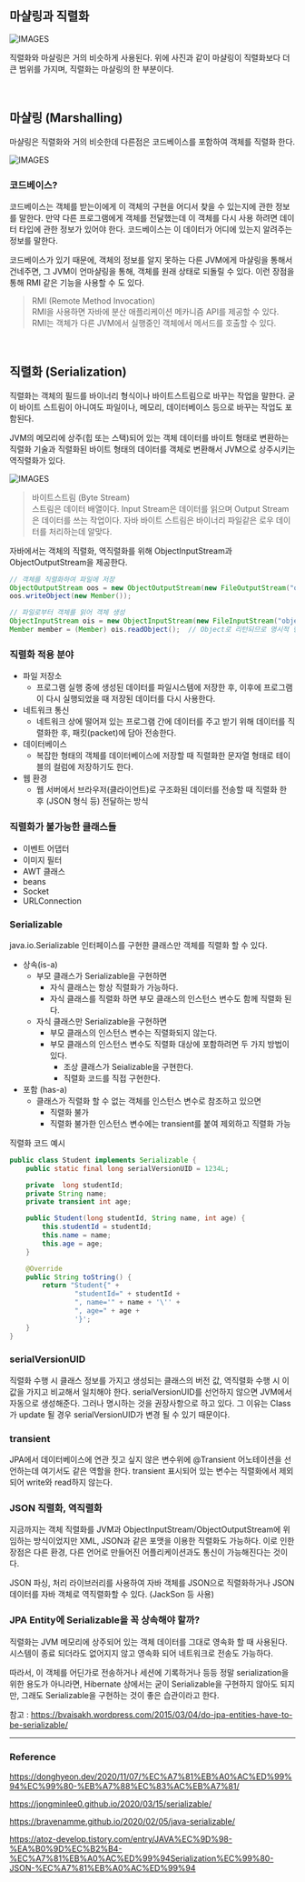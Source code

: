 ## 마샬링과 직렬화

![IMAGES](../images/마샬링,직렬화.png)

직렬화와 마샬링은 거의 비슷하게 사용된다. 위에 사진과 같이 마샬링이 직렬화보다 더 큰 범위를 가지며, 직렬화는 마샬링의 한 부분이다.

<br>

## 마샬링 (Marshalling)

마샬링은 직렬화와 거의 비슷한데 다른점은 코드베이스를 포함하여 객체를 직렬화 한다.

![IMAGES](../images/마샬링.png)

### __코드베이스?__

코드베이스는 객체를 받는이에게 이 객체의 구현을 어디서 찾을 수 있는지에 관한 정보를 말한다. 만약 다른 프로그램에게 객체를 전달했는데 이 객체를 다시 사용
하려면 데이터 타입에 관한 정보가 있어야 한다. 코드베이스는 이 데이터가 어디에 있는지 알려주는 정보를 말한다.

코드베이스가 있기 때문에, 객체의 정보를 알지 못하는 다른 JVM에게 마샬링을 통해서 건네주면, 그 JVM이 언마샬링을 통해, 객체를 원래 상태로 되돌릴 수 있다.
이런 장점을 통해 RMI 같은 기능을 사용할 수 도 있다.

> RMI (Remote Method Invocation)  
> RMI을 사용하면 자바에 분산 애플리케이션 메카니즘 API를 제공할 수 있다.
> RMI는 객체가 다른 JVM에서 실행중인 객체에서 메서드를 호출할 수 있다.

<br>

## 직렬화 (Serialization)

직렬화는 객체의 필드를 바이너리 형식이나 바이트스트림으로 바꾸는 작업을 말한다. 굳이 바이트 스트림이 아니여도 파일이나, 메모리, 데이터베이스 등으로 바꾸는 
작업도 포함된다.

JVM의 메모리에 상주(힙 또는 스택)되어 있는 객체 데이터를 바이트 형태로 변환하는 직렬화 기술과 직렬화된 바이트 형태의 데이터를 객체로 변환해서
JVM으로 상주시키는 역직렬화가 있다.

![IMAGES](../images/직렬화.png)

> 바이트스트림 (Byte Stream)  
> 스트림은 데이터 배열이다. Input Stream은 데이터를 읽으며 Output Stream은 데이터를 쓰는 작업이다.
> 자바 바이트 스트림은 바이너리 파일같은 로우 데이터를 처리하는데 알맞다.

자바에서는 객체의 직렬화, 역직렬화를 위해 ObjectInputStream과 ObjectOutputStream을 제공한다.

```java
// 객체를 직렬화하여 파일에 저장
ObjectOutputStream oos = new ObjectOutputStream(new FileOutputStream("objectfile.ser"));
oos.writeObject(new Member());

// 파일로부터 객체를 읽어 객체 생성
ObjectInputStream ois = new ObjectInputStream(new FileInputStream("objectfile.ser"));
Member member = (Member) ois.readObject();  // Object로 리턴되므로 명시적 형변환 필요
```

### __직렬화 적용 분야__

- 파일 저장소
  - 프로그램 실행 중에 생성된 데이터를 파일시스템에 저장한 후, 이후에 프로그램이 다시 실행되었을 때 저장된 데이터를 다시 사용한다.
- 네트워크 통신
  - 네트워크 상에 떨어져 있는 프로그램 간에 데이터를 주고 받기 위해 데이터를 직렬화한 후, 패킷(packet)에 담아 전송한다.
- 데이터베이스
  - 복잡한 형태의 객체를 데이터베이스에 저장할 때 직렬화한 문자열 형태로 테이블의 컬럼에 저장하기도 한다.
- 웹 환경
  - 웹 서버에서 브라우저(클라이언트)로 구조화된 데이터를 전송할 때 직렬화 한 후 (JSON 형식 등) 전달하는 방식

### __직렬화가 불가능한 클래스들__

- 이벤트 어댑터
- 이미지 필터
- AWT 클래스
- beans
- Socket
- URLConnection

### __Serializable__

java.io.Serializable 인터페이스를 구현한 클래스만 객체를 직렬화 할 수 있다.

- 상속(is-a)
  - 부모 클래스가 Serializable을 구현하면 
    - 자식 클래스는 항상 직렬화가 가능하다.
    - 자식 클래스를 직렬화 하면 부모 클래스의 인스턴스 변수도 함께 직렬화 된다.
  - 자식 클래스만 Serializable을 구현하면
    - 부모 클래스의 인스턴스 변수는 직렬화되지 않는다.
    - 부모 클래스의 인스턴스 변수도 직렬화 대상에 포함하려면 두 가지 방법이 있다.
      - 조상 클래스가 Seializable을 구현한다.
      - 직렬화 코드를 직접 구현한다.
- 포함 (has-a)
  - 클래스가 직렬화 할 수 없는 객체를 인스턴스 변수로 참조하고 있으면
    - 직렬화 불가
    - 직렬화 불가한 인스턴스 변수에는 transient를 붙여 제외하고 직렬화 가능

직렬화 코드 예시
```java
public class Student implements Serializable {
    public static final long serialVersionUID = 1234L;

    private  long studentId;
    private String name;
    private transient int age;

    public Student(long studentId, String name, int age) {
        this.studentId = studentId;
        this.name = name;
        this.age = age;
    }

    @Override
    public String toString() {
        return "Student{" +
                "studentId=" + studentId +
                ", name='" + name + '\'' +
                ", age=" + age +
                '}';
    }
}
```

### __serialVersionUID__

직렬화 수행 시 클래스 정보를 가지고 생성되는 클래스의 버전 값, 역직렬화 수행 시 이 값을 가지고 비교해서 일치해야 한다. serialVersionUID를 선언하지 않으면
JVM에서 자동으로 생성해준다. 그러나 명시하는 것을 권장사항으로 하고 있다. 그 이유는 Class가 update 될 경우 serialVersionUID가 변경 될 수 있기 때문이다.


### __transient__

JPA에서 데이터베이스에 연관 짓고 싶지 않은 변수위에 @Transient 어노테이션을 선언하는데 여기서도 같은 역할을 한다. transient 표시되어 있는 변수는
직렬화에서 제외되어 write와 read하지 않는다.


### __JSON 직렬화, 역직렬화__

지금까지는 객체 직렬화를 JVM과 ObjectInputStream/ObjectOutputStream에 위임하는 방식이었지만 XML, JSON과 같은 포맷을 이용한 직렬화도 가능하다. 이로 인한 장점은 다른 환경, 다른 언어로 만들어진 어플리케이션과도 통신이 가능해진다는 것이다.

JSON 파싱, 처리 라이브러리를 사용하여 자바 객체를 JSON으로 직렬화하거나 JSON 데이터를 자바 객체로 역직렬화할 수 있다. (JackSon 등 사용)


### __JPA Entity에 Serializable을 꼭 상속해야 할까?__

직렬화는 JVM 메모리에 상주되어 있는 객체 데이터를 그대로 영속화 할 때 사용된다. 시스템이 종료 되더라도 없어지지 않고 영속화 되어 네트워크로 전송도 가능하다.

따라서, 이 객체를 어딘가로 전송하거나 세션에 기록하거나 등등 정말 serialization을 위한 용도가 아니라면, Hibernate 상에서는 굳이 Serializable을
구현하지 않아도 되지만, 그래도 Serializable을 구현하는 것이 좋은 습관이라고 한다.

참고 : https://bvaisakh.wordpress.com/2015/03/04/do-jpa-entities-have-to-be-serializable/

---

### Reference

https://donghyeon.dev/2020/11/07/%EC%A7%81%EB%A0%AC%ED%99%94%EC%99%80-%EB%A7%88%EC%83%AC%EB%A7%81/

https://jongminlee0.github.io/2020/03/15/serializable/

https://bravenamme.github.io/2020/02/05/java-serializable/

https://atoz-develop.tistory.com/entry/JAVA%EC%9D%98-%EA%B0%9D%EC%B2%B4-%EC%A7%81%EB%A0%AC%ED%99%94Serialization%EC%99%80-JSON-%EC%A7%81%EB%A0%AC%ED%99%94

